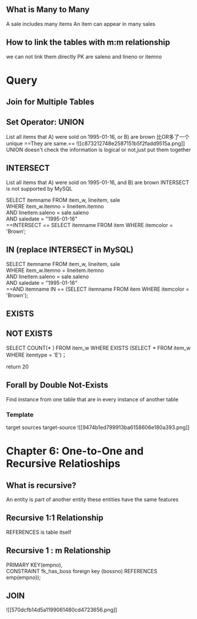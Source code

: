 ## What is Many to Many
A sale includes many items
An item can appear in many sales
## How to link the tables with m:m relationship
we can not link them directly
PK are saleno and lineno or itemno
# Query
## Join for Multiple Tables
## Set Operator: UNION
List all items that 
A) were sold on 1995-01-16, or B) are brown
比OR多了一个unique
==They are same.==
![[c873212748e2587151b5f2fadd9515a.png]]
UNION doesn't check the information is logical or not,just put them together
## INTERSECT
List all items that A) were sold on 1995-01-16, and B) are brown
INTERSECT is not supported by MySQL

SELECT itemname FROM item_w, lineitem, sale  
WHERE item_w.itemno = lineitem.itemno  
AND lineitem.saleno = sale.saleno  
AND saledate = "1995-01-16"  
==INTERSECT  ==
SELECT itemname FROM item WHERE itemcolor = 'Brown’;
## IN (replace INTERSECT in MySQL)

SELECT itemname FROM item_w, lineitem, sale  
WHERE item_w.itemno = lineitem.itemno  
AND lineitem.saleno = sale.saleno  
AND saledate = "1995-01-16“  
==AND itemname IN  ==
(SELECT itemname FROM item WHERE itemcolor = 'Brown');
## EXISTS
## NOT EXISTS
SELECT COUNT(* ) FROM item_w 
WHERE EXISTS (SELECT * FROM item_w WHERE itemtype = 'E')；

return 20
## Forall by Double Not-Exists
Find instance from one table that are in every instance of another table
### Template
target sources target-source
![[9474b1ed799913ba6158606e180a393.png]]
# Chapter 6: One-to-One and Recursive Relatioships
## What is recursive?
An entity is part of another entity
these entities have the same features
## Recursive 1:1 Relationship
REFERENCES is table itself
## Recursive 1 : m Relationship
PRIMARY KEY(empno),  
CONSTRAINT fk_has_boss foreign key (bossno) REFERENCES emp(empno));
## JOIN
![[570dcfb14d5a1199061480cd4723656.png]]